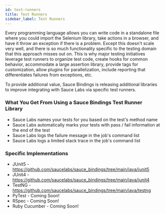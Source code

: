 ```yaml
---
id: test-runners
title: Test Runners
sidebar_label: Test Runners
---
```


Every programming language allows you can write code in a standalone file where you could import the
Selenium library, take actions in a browser, and have it throw an exception if there is a problem.
Except this doesn't scale very well, and there is so much functionality specific to the testing domain
that this approach misses out on.
This is why major testing initiatives leverage test runners to organize test code, create hooks for common behavior,
accommodate a large assertion library, provide tags for customization,
allow plugins for parallelization, include reporting that differentiates failures from exceptions, etc.

To provide additional value, Sauce Bindings is releasing additional libraries to improve integrating with
Sauce Labs via specific test runners.

### What You Get From Using a Sauce Bindings Test Runner Library

* Sauce Labs names your tests for you based on the test's method name
* Sauce Labs automatically marks your tests with pass / fail information at the end of the test
* Sauce Labs logs the failure message in the job's command list
* Sauce Labs logs a limited stack trace in the job's command list

### Specific Implementations

* JUnit5 - https://github.com/saucelabs/sauce_bindings/tree/main/java/junit5
* JUnit4 - https://github.com/saucelabs/sauce_bindings/tree/main/java/junit4
* TestNG - https://github.com/saucelabs/sauce_bindings/tree/main/java/testng
* PyTest - Coming Soon!
* RSpec - Coming Soon!
* Ruby Cucumber - Coming Soon!
